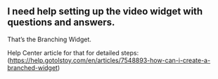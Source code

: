 ## I need help setting up the video widget with questions and answers.

That’s the Branching Widget.

Help Center article for that for detailed steps: (https://help.gotolstoy.com/en/articles/7548893-how-can-i-create-a-branched-widget)
